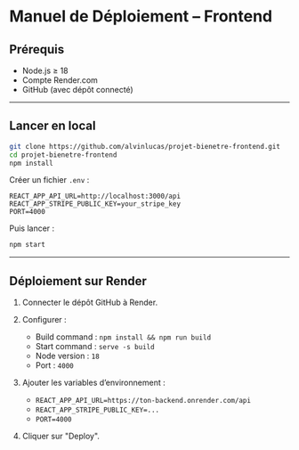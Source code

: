 # Manuel de Déploiement – Frontend

## Prérequis

- Node.js ≥ 18
- Compte Render.com
- GitHub (avec dépôt connecté)

---

## Lancer en local

```bash
git clone https://github.com/alvinlucas/projet-bienetre-frontend.git
cd projet-bienetre-frontend
npm install
```

Créer un fichier `.env` :

```
REACT_APP_API_URL=http://localhost:3000/api
REACT_APP_STRIPE_PUBLIC_KEY=your_stripe_key
PORT=4000
```

Puis lancer :

```bash
npm start
```

---

## Déploiement sur Render

1. Connecter le dépôt GitHub à Render.
2. Configurer :
   - Build command : `npm install && npm run build`
   - Start command : `serve -s build`
   - Node version : `18`
   - Port : `4000`
3. Ajouter les variables d’environnement :
   - `REACT_APP_API_URL=https://ton-backend.onrender.com/api`
   - `REACT_APP_STRIPE_PUBLIC_KEY=...`
   - `PORT=4000`

4. Cliquer sur "Deploy".
